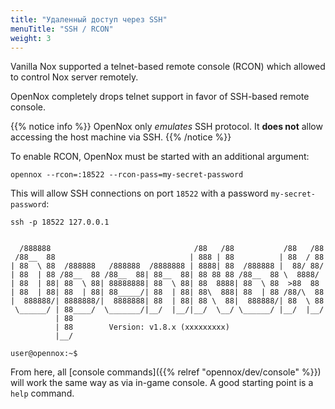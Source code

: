 ```yaml
---
title: "Удаленный доступ через SSH"
menuTitle: "SSH / RCON"
weight: 3
---
```


Vanilla Nox supported a telnet-based remote console (RCON) which allowed to control Nox server remotely.

OpenNox completely drops telnet support in favor of SSH-based remote console.

{{% notice info %}}
OpenNox only _emulates_ SSH protocol. It **does not** allow accessing the host machine via SSH.
{{% /notice %}}

To enable RCON, OpenNox must be started with an additional argument:

```shell
opennox --rcon=:18522 --rcon-pass=my-secret-password
```

This will allow SSH connections on port `18522` with a password `my-secret-password`:

```shell
ssh -p 18522 127.0.0.1
```

```

  /888888                                /88   /88           /88   /88
 /88__  88                              | 888 | 88          | 88  / 88
| 88  \ 88  /888888   /888888  /8888888 | 8888| 88  /888888 |  88/ 88/
| 88  | 88 /88__  88 /88__  88| 88__  88| 88 88 88 /88__  88 \  8888/
| 88  | 88| 88  \ 88| 88888888| 88  \ 88| 88  8888| 88  \ 88  >88  88
| 88  | 88| 88  | 88| 88_____/| 88  | 88| 88\  888| 88  | 88 /88/\  88
|  888888/| 8888888/|  8888888| 88  | 88| 88 \  88|  888888/| 88  \ 88
 \______/ | 88____/  \_______/|__/  |__/|__/  \__/ \______/ |__/  |__/
          | 88
          | 88        Version: v1.8.x (xxxxxxxxx)
          |__/

user@opennox:~$
```

From here, all [console commands]({{% relref "opennox/dev/console" %}}) will work the same way as via in-game console.
A good starting point is a `help` command.
